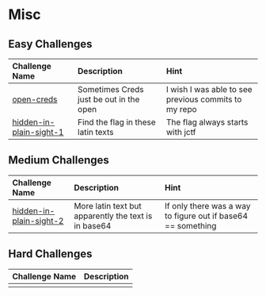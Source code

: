 # Misc

## Easy Challenges
| Challenge Name  | Description | Hint
|:-- | :-- | :---
| [open-creds](open-creds)| Sometimes Creds just be out in the open | I wish I was able to see previous commits to my repo 
| [hidden-in-plain-sight-1](hidden-in-plain-sight-1) | Find the flag in these latin texts  | The flag always starts with jctf 


## Medium Challenges
| Challenge Name  | Description | Hint
|:-- | :-- | :---
| [hidden-in-plain-sight-2](hidden-in-plain-sight-2) | More latin text but apparently the text is in base64 | If only there was a way to figure out if base64 == something 


## Hard Challenges
| Challenge Name  | Description 
|:-- | :-- 
| | 
